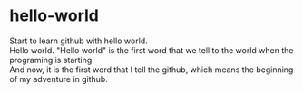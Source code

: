 # hello-world
Start to learn github with hello world.  
Hello world. "Hello world" is the first word that we tell to the world when the programing is starting.  
And now, it is the first word that I tell the github, which means the beginning of my adventure in github.
